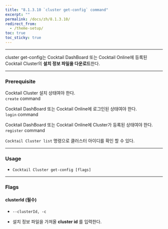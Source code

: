 ```yaml
---
title: "8.1.3.10 `cluster get-config` command"
excerpt: ""
permalink: /docs/zh/8.1.3.10/
redirect_from:
  - /theme-setup/
toc: true
toc_sticky: true
---
```


---
cluster get-config는 Cocktail DashBoard 또는 Cocktail Online에 등록된 Cocktail Cluster의 **설치 정보 파일을 다운로드**한다. 

---

### Prerequisite
Cocktail Cluster 설치 상태여야 한다.  
`create` command 

Cocktail DashBoard 또는 Cocktail Online에 로그인된 상태여야 한다.  
`login` command 

Cocktail DashBoard 또는 Cocktail Online에 Cluster가 등록된 상태여야 한다.  
`register` command 

`Cocktail Cluster list` 명령으로 클러스터 아이디를 확인 할 수 있다.

----
### Usage

* `Cocktail Cluster get-config [flags]`

----
### Flags

#### clusterId (필수)

* `--clusterId, -c`

* 설치 정보 파일을 가져올 **cluster id** 를 입력한다.
